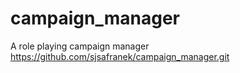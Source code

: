 # campaign_manager
A role playing campaign manager
https://github.com/sjsafranek/campaign_manager.git
